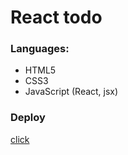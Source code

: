 # React todo
### Languages:
* HTML5
* CSS3
* JavaScript (React, jsx)
### Deploy
 [click](https://focus-web-dev.github.io/react-todo/)